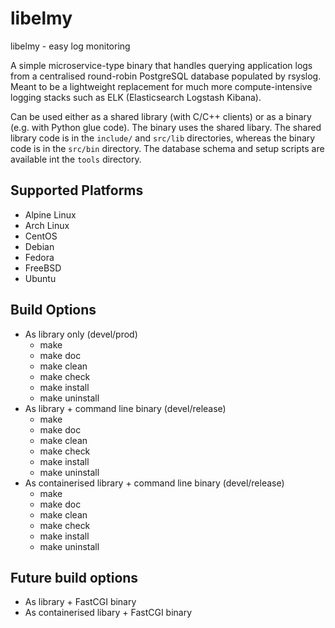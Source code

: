 # libelmy

libelmy - easy log monitoring

A simple microservice-type binary that handles querying application logs from a
centralised round-robin PostgreSQL database populated by rsyslog. Meant to be a
lightweight replacement for much more compute-intensive logging stacks such as
ELK (Elasticsearch Logstash Kibana).

Can be used either as a shared library (with C/C++ clients) or as a binary (e.g.
with Python glue code). The binary uses the shared libary. The shared library
code is in the `include/` and `src/lib` directories, whereas the binary code is
in the `src/bin` directory. The database schema and setup scripts are available
int the `tools` directory.


## Supported Platforms

  - Alpine Linux
  - Arch Linux
  - CentOS
  - Debian
  - Fedora
  - FreeBSD
  - Ubuntu

## Build Options

  - As library only (devel/prod)
    - make
    - make doc
    - make clean
    - make check
    - make install
    - make uninstall
  - As library + command line binary (devel/release)
    - make
    - make doc
    - make clean
    - make check
    - make install
    - make uninstall
  - As containerised library + command line binary (devel/release)
    - make
    - make doc
    - make clean
    - make check
    - make install
    - make uninstall
    
## Future build options
  - As library + FastCGI binary
  - As containerised libary + FastCGI binary
